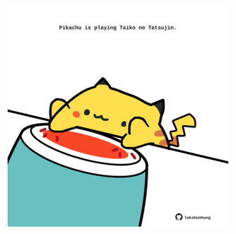 <!-- built at 18/05/2022, 13:14:15 UTC -->
<p align="center">
  <img width="500" height="500" src="./ReadmeImage.svg">
</p>
